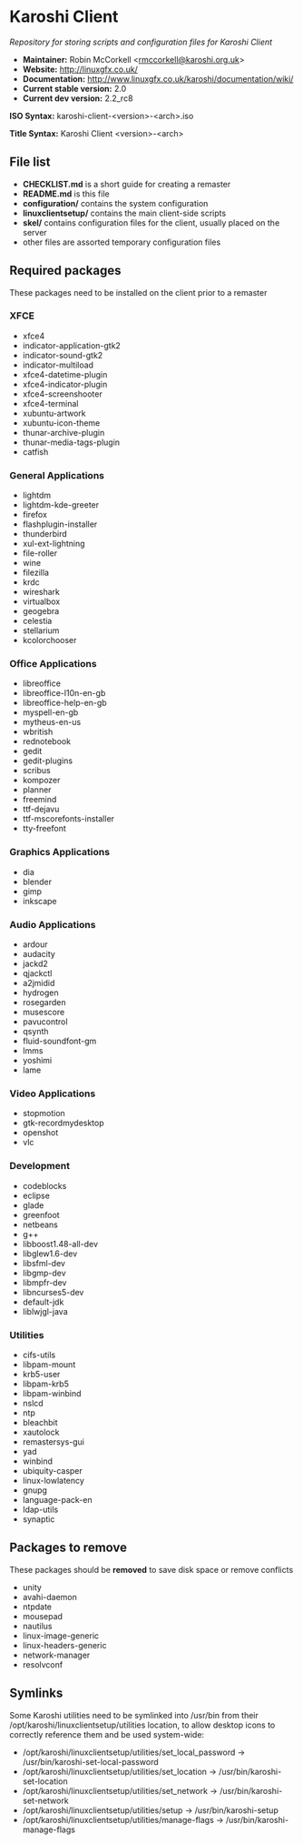 # Karoshi Client

*Repository for storing scripts and configuration files for Karoshi Client*

- **Maintainer:** Robin McCorkell &lt;rmccorkell@karoshi.org.uk&gt;
- **Website:** http://linuxgfx.co.uk/
- **Documentation:** http://www.linuxgfx.co.uk/karoshi/documentation/wiki/
- **Current stable version:** 2.0
- **Current dev version:** 2.2_rc8

**ISO Syntax:** karoshi-client-&lt;version&gt;-&lt;arch&gt;.iso

**Title Syntax:** Karoshi Client &lt;version&gt;-&lt;arch&gt;



## File list

- **CHECKLIST.md** is a short guide for creating a remaster
- **README.md** is this file
- **configuration/** contains the system configuration
- **linuxclientsetup/** contains the main client-side scripts
- **skel/** contains configuration files for the client, usually placed on the server
- other files are assorted temporary configuration files

## Required packages

These packages need to be installed on the client prior to a remaster

### XFCE

- xfce4
- indicator-application-gtk2
- indicator-sound-gtk2
- indicator-multiload
- xfce4-datetime-plugin
- xfce4-indicator-plugin
- xfce4-screenshooter
- xfce4-terminal
- xubuntu-artwork
- xubuntu-icon-theme
- thunar-archive-plugin
- thunar-media-tags-plugin
- catfish

### General Applications

- lightdm
- lightdm-kde-greeter
- firefox
- flashplugin-installer
- thunderbird
- xul-ext-lightning
- file-roller
- wine
- filezilla
- krdc
- wireshark
- virtualbox
- geogebra
- celestia
- stellarium
- kcolorchooser

### Office Applications

- libreoffice
- libreoffice-l10n-en-gb
- libreoffice-help-en-gb
- myspell-en-gb
- mytheus-en-us
- wbritish
- rednotebook
- gedit
- gedit-plugins
- scribus
- kompozer
- planner
- freemind
- ttf-dejavu
- ttf-mscorefonts-installer
- tty-freefont

### Graphics Applications

- dia
- blender
- gimp
- inkscape

### Audio Applications

- ardour
- audacity
- jackd2
- qjackctl
- a2jmidid
- hydrogen
- rosegarden
- musescore
- pavucontrol
- qsynth
- fluid-soundfont-gm
- lmms
- yoshimi
- lame

### Video Applications

- stopmotion
- gtk-recordmydesktop
- openshot
- vlc

### Development

- codeblocks
- eclipse
- glade
- greenfoot
- netbeans
- g++
- libboost1.48-all-dev
- libglew1.6-dev
- libsfml-dev
- libgmp-dev
- libmpfr-dev
- libncurses5-dev
- default-jdk
- liblwjgl-java

### Utilities

- cifs-utils
- libpam-mount
- krb5-user
- libpam-krb5
- libpam-winbind
- nslcd
- ntp
- bleachbit
- xautolock
- remastersys-gui
- yad
- winbind
- ubiquity-casper
- linux-lowlatency
- gnupg
- language-pack-en
- ldap-utils
- synaptic

## Packages to remove

These packages should be **removed** to save disk space or remove conflicts

- unity
- avahi-daemon
- ntpdate
- mousepad
- nautilus
- linux-image-generic
- linux-headers-generic
- network-manager
- resolvconf

## Symlinks

Some Karoshi utilities need to be symlinked into /usr/bin from their /opt/karoshi/linuxclientsetup/utilities location, to allow desktop icons to correctly reference them and be used system-wide:

- /opt/karoshi/linuxclientsetup/utilities/set_local_password -> /usr/bin/karoshi-set-local-password
- /opt/karoshi/linuxclientsetup/utilities/set_location -> /usr/bin/karoshi-set-location
- /opt/karoshi/linuxclientsetup/utilities/set_network -> /usr/bin/karoshi-set-network
- /opt/karoshi/linuxclientsetup/utilities/setup -> /usr/bin/karoshi-setup
- /opt/karoshi/linuxclientsetup/utilities/manage-flags -> /usr/bin/karoshi-manage-flags